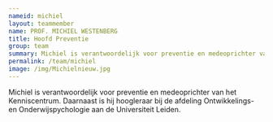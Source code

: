 ```yaml
---
nameid: michiel
layout: teammember
name: PROF. MICHIEL WESTENBERG
title: Hoofd Preventie 
group: team
summary: Michiel is verantwoordelijk voor preventie en medeoprichter van het Kenniscentrum. Daarnaast is hij hoogleraar bij de afdeling Ontwikkelings- en Onderwijspychologie aan de Universiteit Leiden.
permalink: /team/michiel
image: /img/Michielnieuw.jpg
---
```


Michiel is verantwoordelijk voor preventie en medeoprichter van het Kenniscentrum. Daarnaast is hij hoogleraar bij de afdeling Ontwikkelings- en Onderwijspychologie aan de Universiteit Leiden.
